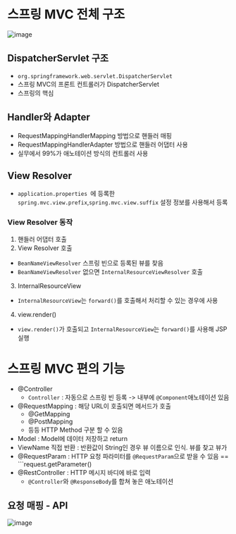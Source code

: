 # 스프링 MVC 전체 구조
![image](https://user-images.githubusercontent.com/59104703/169452524-204a506e-1580-4be9-a711-6d41314b1c24.png)

## DispatcherServlet 구조
- ```org.springframework.web.servlet.DispatcherServlet```
- 스프링 MVC의 프론트 컨트롤러가 DispatcherServlet
- 스프링의 핵심

## Handler와 Adapter
- RequestMappingHandlerMapping 방법으로 핸들러 매핑 
- RequestMappingHandlerAdapter 방법으로 핸들러 어댑터 사용
- 실무에서 99%가 애노테이션 방식의 컨트롤러 사용


## View Resolver
- ```application.properties ```에 등록한 ```spring.mvc.view.prefix```,```spring.mvc.view.suffix``` 설정 정보를 사용해서 등록

### View Resolver 동작
1. 핸들러 어댑터 호출
2. View Resolver 호출
  - ```BeanNameViewResolver``` 스프링 빈으로 등록된 뷰를 찾음
  - ```BeanNameViewResolver``` 없으면 ```InternalResourceViewResolver``` 호출
  
3. InternalResourceView
  - ```InternalResourceView```는 ```forward()```를 호출해서 처리할 수 있는 경우에 사용
4. view.render()
  - ```view.render()```가 호출되고 ```InternalResourceView```는 ```forward()```를 사용해 JSP 실행


# 스프링 MVC 편의 기능

- @Controller
  - ```Controller``` : 자동으로 스프링 빈 등록 -> 내부에 ```@Component```애노테이션 있음
- @RequestMapping : 해당 URL이 호출되면 메서드가 호출
  - @GetMapping
  - @PostMapping
  - 등등 HTTP Method 구분 할 수 있음
- Model : Model에 데이터 저장하고 return
- ViewName 직접 반환 : 반환값이 String인 경우 뷰 이름으로 인식. 뷰를 찾고 뷰가 
- @RequestParam : HTTP 요청 파라미터를 ```@RequestParam```으로 받을 수 있음 == ```request.getParameter()
- @RestController : HTTP 메시지 바디에 바로 입력
  - ```@Controller```와 ```@ResponseBody```를 합쳐 놓은 애노테이션

## 요청 매핑 - API
![image](https://user-images.githubusercontent.com/59104703/169456435-92fc92d9-3c7d-41bd-b2f5-c32f675b9a7a.png)
